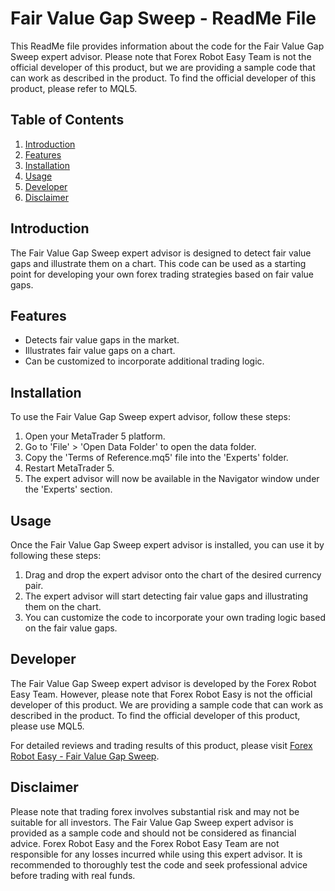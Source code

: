 # Fair Value Gap Sweep - ReadMe File

This ReadMe file provides information about the code for the Fair Value Gap Sweep expert advisor. Please note that Forex Robot Easy Team is not the official developer of this product, but we are providing a sample code that can work as described in the product. To find the official developer of this product, please refer to MQL5.

## Table of Contents
1. [Introduction](#introduction)
2. [Features](#features)
3. [Installation](#installation)
4. [Usage](#usage)
5. [Developer](#developer)
6. [Disclaimer](#disclaimer)

## Introduction
The Fair Value Gap Sweep expert advisor is designed to detect fair value gaps and illustrate them on a chart. This code can be used as a starting point for developing your own forex trading strategies based on fair value gaps.

## Features
- Detects fair value gaps in the market.
- Illustrates fair value gaps on a chart.
- Can be customized to incorporate additional trading logic.

## Installation
To use the Fair Value Gap Sweep expert advisor, follow these steps:
1. Open your MetaTrader 5 platform.
2. Go to 'File' > 'Open Data Folder' to open the data folder.
3. Copy the 'Terms of Reference.mq5' file into the 'Experts' folder.
4. Restart MetaTrader 5.
5. The expert advisor will now be available in the Navigator window under the 'Experts' section.

## Usage
Once the Fair Value Gap Sweep expert advisor is installed, you can use it by following these steps:
1. Drag and drop the expert advisor onto the chart of the desired currency pair.
2. The expert advisor will start detecting fair value gaps and illustrating them on the chart.
3. You can customize the code to incorporate your own trading logic based on the fair value gaps.

## Developer
The Fair Value Gap Sweep expert advisor is developed by the Forex Robot Easy Team. However, please note that Forex Robot Easy is not the official developer of this product. We are providing a sample code that can work as described in the product. To find the official developer of this product, please use MQL5.

For detailed reviews and trading results of this product, please visit [Forex Robot Easy - Fair Value Gap Sweep](https://forexroboteasy.com/forex-robot-review/fair-value-gap-sweep-unmasking-forex-trading-opportunities/).

## Disclaimer
Please note that trading forex involves substantial risk and may not be suitable for all investors. The Fair Value Gap Sweep expert advisor is provided as a sample code and should not be considered as financial advice. Forex Robot Easy and the Forex Robot Easy Team are not responsible for any losses incurred while using this expert advisor. It is recommended to thoroughly test the code and seek professional advice before trading with real funds.

